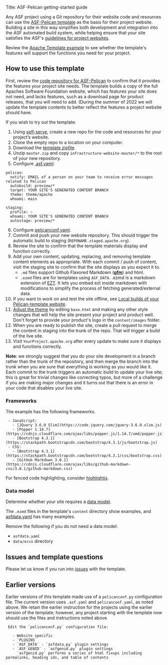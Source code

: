 Title: ASF-Pelican getting-started guide

Any ASF project using a Git repository for their website code and resources can use the [ASF-Pelican template](asf-pelican.html) as the basis for their project website. Building a site in this way simplifies both development and integration into the ASF automated build system, while helping ensure that your site satisfies the ASF's <a href="https://infra.apache.org/project-site.html" target="_blank">guidelines for project websites</a>.

Review the [Apache Template example](https://template.staged.apache.org/) to see whether the template's features will support the functions you need for your project.

## How to use this template

First, review the <a href="https://github.com/apache/template-site" target="_blank">code repository for ASF-Pelican</a> to confirm that it provides the features your project site needs. The template builds a copy of the full Apaches Software Foundation website, which has features your site does not need, and lacks features, such as a download page for product releases, that you will need to add. (During the summer of 2022 we will update the template contents to better reflect the features a project website should have.

If you wish to try out the template:

  1. Using <a href="https://selfserve.apache.org/" target="_blank">self-serve</a>, create a new repo for the code and resources for your project’s website.
  2. Clone the empty repo to a location on your computer.
  3. Download the <a href="https://github.com/apache/infrastructure-website/archive/refs/heads/master.zip">template zipfile</a>.
  4. Unzip `master.zip` and copy `infrastructure-website-master/*`  to the root of your new repository.
  5. Configure <a href="https://cwiki.apache.org/confluence/display/INFRA/Git+-+.asf.yaml+features" target="_blank">.asf.yaml</a>:

```
pelican:
  notify: EMAIL of a person on your team to receive error messages related to Pelican
  autobuild: preview/*
  target: YOUR SITE'S GENERATED CONTENT BRANCH
  theme: theme/apache
  whoami: main

staging:
  profile: ~
  whoami: YOUR SITE'S GENERATED CONTENT BRANCH
  autostage: preview/*
```

  6. Configure <a href="https://infra.apache.org/asf-pelican-config.html" target="_blank">pelicanconf.yaml</a>.
  7. Commit and push your new website repository. This should trigger the automatic build to staging (`REPONAME.staged.apache.org`).
  8. Review the site to confirm that the template materials display and function correctly.
  9. Add your own content, updating, replacing, and removing template content elements as appropriate. With each commit / push of content, visit the staging site to confirm that the site displays as you expect it to.
     - `.md` files support Github Flavored Markdown ([**gfm**](gfm.html)) and html.
     - `.ezmd` files are for templates using `ASF_DATA`. .ezmd is a markdown extension of <a href="https://github.com/gstein/ezt/blob/wiki/Syntax.md" target="_blank">EZT</a>. It lets you embed ezt inside markdown with modifications to simplify the process of fetching generated/external data.
  11. If you want to work on and test the site offline, see <a href="https://infra.apache.org/asf-pelican-local.html" target="_blank">Local builds of your Pelican-template website</a>.
  12. <a href="https://infra.apache.org/asf-pelican-theme.html" target="_blank">Adjust the theme</a> by editing `base.html` and making any other style changes that will help the site present your project and product well. Don't forget to provide your product's logo in the `content/images` folder.
  13. When you are ready to publish the site, create a pull request to merge the content in staging into the trunk of the repo. That will trigger a build of the live site.
  14. Visit `YourProject.apache.org` after every update to make sure it displays and functions correctly.

**Note**: we strongly suggest that you do your site development in a branch rather than the trunk of the repository, and then merge the branch into the trunk when you are sure that everything is working as you would like it. Each commit to the trunk triggers an automatic build to update your live site; this is great for trivial changes like correcting typos, but more of a challenge if you are making major changes and it turns out that there is an error in your code that disables your live site. 

### Frameworks

The example has the following frameworks.

     - JavaScript:
       - [JQuery 3.6.0 Slim](https://code.jquery.com/jquery-3.6.0.slim.js)
       - [Popper 1.14.7](https://cdnjs.cloudflare.com/ajax/libs/popper.js/1.14.7/umd/popper.js)
       - [Bootstrap 4.3.1](https://stackpath.bootstrapcdn.com/bootstrap/4.3.1/js/bootstrap.js)
     - CSS:
       - [Bootstrap 4.3.1](https://stackpath.bootstrapcdn.com/bootstrap/4.3.1/css/bootstrap.css)
       - [GitHub Markdown 3.0.1](https://cdnjs.cloudflare.com/ajax/libs/github-markdown-css/3.0.1/github-markdown.css)

For fenced code highlighting, consider <a href="https://highlightjs.org" target="_blank">highlightjs</a>.

### Data model

Determine whether your site requires a [data model](asf-pelican-data.html).

The `.ezmd` files in the template's `content` directory show examples, and <a href="https://github.com/apache/template-site/blob/main/asfdata.yaml" target="_blank">asfdata.yaml</a> has many examples.

Remove the following if you do not need a data model:
  - `asfdata.yaml`
  - `data/eccn` directory

## Issues and template questions

Please let us know if you run into [issues](https://github.com/apache/template-site/issues) with the template.

## Earlier versions

Earlier versions of this template made use of a `pelicanconf.py` configuration file. The current version uses `.asf.yaml` and `pelicanconf.yaml`, as noted above. We retain the earlier instruction for the projects using the earlier version of the template; however, any project starting with the template now should use the files and instructions noted above.

```
 Edit the `pelicanconf.py` configuration file:

   - Website specific
   - `PLUGINS`
   - `ASF_DATA` - `asfdata.py` plugin settings
   - `ASF_GENID` - `asfgenid.py` plugin settings
     `asfgenid.py` performs a series of html fixups including permalinks, heading ids, and table of contents
```
